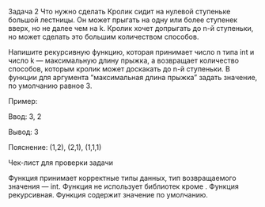 Задача 2 
Что нужно сделать
Кролик сидит на нулевой ступеньке большой лестницы. Он может прыгать на одну или более ступенек вверх, но не далее чем на k. Кролик хочет допрыгать до n-й ступеньки, но может сделать это большим количеством способов. 

Напишите рекурсивную функцию, которая принимает число n типа int и число k — максимальную длину прыжка, а возвращает количество способов, которым кролик может доскакать до n-й ступеньки. В функции для аргумента “максимальная длина прыжка” задать значение, по умолчанию равное 3.

Пример:

Ввод: 3, 2

Вывод: 3

Пояснение: (1,2), (2,1), (1,1,1)

Чек-лист для проверки задачи

Функция принимает корректные типы данных, тип возвращаемого значения —  int.
Функция не использует библиотек кроме <iostream>.
Функция рекурсивная.
Функция содержит значение по умолчанию.
